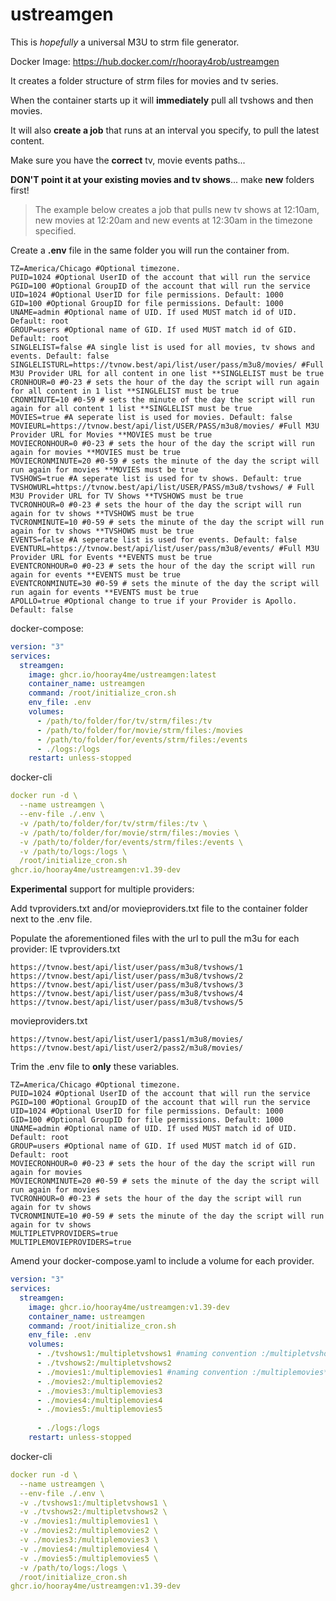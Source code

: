 # ustreamgen
This is *hopefully* a universal M3U to strm file generator.  

Docker Image: https://hub.docker.com/r/hooray4rob/ustreamgen  

It creates a folder structure of strm files for movies and tv series.

When the container starts up it will **immediately** pull all tvshows and then movies. 

It will also **create a job** that runs at an interval you specify, to pull the latest content.  

Make sure you have the **correct** tv, movie events paths...  

**DON'T point it at your existing movies and tv shows**... make **new** folders first!

> The example below creates a job that pulls new tv shows at 12:10am, new movies at 12:20am  and new events at 12:30am in the timezone specified.

Create a **.env** file in the same folder you will run the container from.

```
TZ=America/Chicago #Optional timezone.
PUID=1024 #Optional UserID of the account that will run the service
PGID=100 #Optional GroupID of the account that will run the service
UID=1024 #Optional UserID for file permissions. Default: 1000
GID=100 #Optional GroupID for file permissions. Default: 1000
UNAME=admin #Optional name of UID. If used MUST match id of UID. Default: root
GROUP=users #Optional name of GID. If used MUST match id of GID. Default: root
SINGLELIST=false #A single list is used for all movies, tv shows and events. Default: false
SINGLELISTURL=https://tvnow.best/api/list/user/pass/m3u8/movies/ #Full M3U Provider URL for all content in one list **SINGLELIST must be true
CRONHOUR=0 #0-23 # sets the hour of the day the script will run again for all content in 1 list **SINGLELIST must be true
CRONMINUTE=10 #0-59 # sets the minute of the day the script will run again for all content 1 list **SINGLELIST must be true
MOVIES=true #A seperate list is used for movies. Default: false
MOVIEURL=https://tvnow.best/api/list/USER/PASS/m3u8/movies/ #Full M3U Provider URL for Movies **MOVIES must be true
MOVIECRONHOUR=0 #0-23 # sets the hour of the day the script will run again for movies **MOVIES must be true
MOVIECRONMINUTE=20 #0-59 # sets the minute of the day the script will run again for movies **MOVIES must be true
TVSHOWS=true #A seperate list is used for tv shows. Default: true
TVSHOWURL=https://tvnow.best/api/list/USER/PASS/m3u8/tvshows/ # Full M3U Provider URL for TV Shows **TVSHOWS must be true
TVCRONHOUR=0 #0-23 # sets the hour of the day the script will run again for tv shows **TVSHOWS must be true
TVCRONMINUTE=10 #0-59 # sets the minute of the day the script will run again for tv shows **TVSHOWS must be true
EVENTS=false #A seperate list is used for events. Default: false
EVENTURL=https://tvnow.best/api/list/user/pass/m3u8/events/ #Full M3U Provider URL for Events **EVENTS must be true
EVENTCRONHOUR=0 #0-23 # sets the hour of the day the script will run again for events **EVENTS must be true
EVENTCRONMINUTE=30 #0-59 # sets the minute of the day the script will run again for events **EVENTS must be true
APOLLO=true #Optional change to true if your Provider is Apollo. Default: false
```
docker-compose:
```yaml
version: "3"
services:
  streamgen:
    image: ghcr.io/hooray4me/ustreamgen:latest
    container_name: ustreamgen
    command: /root/initialize_cron.sh
    env_file: .env
    volumes:
      - /path/to/folder/for/tv/strm/files:/tv
      - /path/to/folder/for/movie/strm/files:/movies
      - /path/to/folder/for/events/strm/files:/events
      - ./logs:/logs
    restart: unless-stopped
```

docker-cli
```yaml
docker run -d \
  --name ustreamgen \
  --env-file ./.env \
  -v /path/to/folder/for/tv/strm/files:/tv \
  -v /path/to/folder/for/movie/strm/files:/movies \
  -v /path/to/folder/for/events/strm/files:/events \
  -v /path/to/logs:/logs \
  /root/initialize_cron.sh
ghcr.io/hooray4me/ustreamgen:v1.39-dev
```

**Experimental** support for multiple providers:

Add tvproviders.txt and/or movieproviders.txt file to the container folder next to the .env file.

Populate the aforementioned files with the url to pull the m3u for each provider:
IE
tvproviders.txt
```
https://tvnow.best/api/list/user/pass/m3u8/tvshows/1
https://tvnow.best/api/list/user/pass/m3u8/tvshows/2
https://tvnow.best/api/list/user/pass/m3u8/tvshows/3
https://tvnow.best/api/list/user/pass/m3u8/tvshows/4
https://tvnow.best/api/list/user/pass/m3u8/tvshows/5
```
movieproviders.txt
```
https://tvnow.best/api/list/user1/pass1/m3u8/movies/
https://tvnow.best/api/list/user2/pass2/m3u8/movies/
```
Trim the .env file to **only** these variables.

```
TZ=America/Chicago #Optional timezone.
PUID=1024 #Optional UserID of the account that will run the service
PGID=100 #Optional GroupID of the account that will run the service
UID=1024 #Optional UserID for file permissions. Default: 1000
GID=100 #Optional GroupID for file permissions. Default: 1000
UNAME=admin #Optional name of UID. If used MUST match id of UID. Default: root
GROUP=users #Optional name of GID. If used MUST match id of GID. Default: root
MOVIECRONHOUR=0 #0-23 # sets the hour of the day the script will run again for movies
MOVIECRONMINUTE=20 #0-59 # sets the minute of the day the script will run again for movies 
TVCRONHOUR=0 #0-23 # sets the hour of the day the script will run again for tv shows
TVCRONMINUTE=10 #0-59 # sets the minute of the day the script will run again for tv shows
MULTIPLETVPROVIDERS=true
MULTIPLEMOVIEPROVIDERS=true
```
Amend your docker-compose.yaml to include a volume for each provider.
```yaml
version: "3"
services:
  streamgen:
    image: ghcr.io/hooray4me/ustreamgen:v1.39-dev
    container_name: ustreamgen
    command: /root/initialize_cron.sh
    env_file: .env
    volumes:
      - ./tvshows1:/multipletvshows1 #naming convention :/multipletvshows* must stay the same
      - ./tvshows2:/multipletvshows2
      - ./movies1:/multiplemovies1 #naming convention :/multiplemovies* must stay the same
      - ./movies2:/multiplemovies2
      - ./movies3:/multiplemovies3
      - ./movies4:/multiplemovies4
      - ./movies5:/multiplemovies5
      
      - ./logs:/logs
    restart: unless-stopped
```
docker-cli
```yaml
docker run -d \
  --name ustreamgen \
  --env-file ./.env \
  -v ./tvshows1:/multipletvshows1 \
  -v ./tvshows2:/multipletvshows2 \
  -v ./movies1:/multiplemovies1 \
  -v ./movies2:/multiplemovies2 \
  -v ./movies3:/multiplemovies3 \
  -v ./movies4:/multiplemovies4 \
  -v ./movies5:/multiplemovies5 \
  -v /path/to/logs:/logs \
  /root/initialize_cron.sh
ghcr.io/hooray4me/ustreamgen:v1.39-dev
```